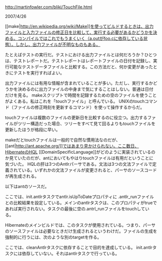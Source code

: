 http://martinfowler.com/bliki/TouchFile.html

2007/4/26

[[make|http://en.wikipedia.org/wiki/Make]]を使ってビルドするときは、出力ファイルと入力ファイルの修正日を比較して、実行する必要があるかどうかを決める。コンパイルではこれでもうまくいく（a.outがfoo.cに依存している状態）。しかし、出力ファイルが不明なものもある。

たとえばテストの実行だ。テストにおける出力ファイルとは何だろうか？ひとつは、テストレポートだ。テストレポートはレポートファイルの日付を記録し、実行可能なテストデータファイルと比較する。この方法だと、何か変更があったときにテストを実行すればよい。

出力ファイルには有用な情報が含まれていることが多い。ただし、実行するかどうかを決めるのに出力ファイルの中身まで気にすることはしない。普通は日付だけを見る。 makeスクリプトで時間を記録するための空のファイルを使うことがよくある。私はこれを「touchファイル」と呼んでいる。 UNIXのtouchコマンド（ファイルの修正時刻を更新するコマンド）を使って操作するからだ。

touchファイルは複数のファイルの更新日を比較するのに役立つ。出力するファイルがツリー構造だった場合、ツリーをすべて見て回るよりもtouchファイルを更新したほうが格段に早い。

makeだとtouchファイルは一般的で自然な慣用法なのだが、[[ant|http://ant.apache.org/]]ではあまり見かけられない。ここ数日、HibernateのHQL [[DomainSpecificLanguage]]がどのように実装されているのか見ていたのだが、antにおいてもやはりtouchファイルは有用だということに気づいた。 HQLの肝は3つのAntlrパーサである。文法は3つの文法ファイルで定義されている。いずれかの文法ファイルが変更されると、パーサのソースコードが再生成される。

以下はantのソースだ。

 <target name="init.antlr" depends="init" description="Check ANTLR dependencies.">
  <uptodate property="antlr.isUpToDate" targetfile="${dir.out.antlr-package}/.antlr_run">
    <srcfiles dir="${dir.grammar}" includes="*.g"/>
  </uptodate>
 </target>

 <target name="antlr" depends="init.antlr" unless="antlr.isUpToDate" description="Generate ANTLR parsers.">
  <taskdef name="antlrtask" classname="org.apache.tools.ant.taskdefs.optional.ANTLR">
    <classpath>
      <fileset dir="${dir.lib}">
        <include name="ant-antlr-*.jar"/>
        <include name="antlr-*.jar"/>
      </fileset>
    </classpath>
  </taskdef>
  <mkdir dir="${dir.out.antlr-package}" />
  <antlrtask target="${dir.grammar}/hql.g" outputdirectory="${dir.out.antlr-package}" />
  <antlrtask target="${dir.grammar}/hql-sql.g" outputdirectory="${dir.out.antlr-package}" />
  <antlrtask target="${dir.grammar}/sql-gen.g" outputdirectory="${dir.out.antlr-package}" />
  <touch file="${dir.out.antlr-package}/.antlr_run"/>
 </target>

ここでは、init.antlrタスクでantlr.isUpToDateプロパティに .antlr_runファイルとの比較結果を設定している。メインのantlrタスクは、このプロパティがtrueであれば実行されない。タスクの最後に空の.antrl_runファイルをtouchしている。

Hibernateのメインビルドでは、このタスクが使用されている。つまり、パーサのソースファイルは必要なときだけ生成されるというわけだ。ファイルの生成を強制的に行うには、次のような別のtargetを作る。

 <target name="antlr.regen" depends="init,cleanantlr,antlr" description="Regenerate all ANTLR generated code." />
 
 <target name="cleanantlr" depends="init" description="Clean up the generated ANTLR parsers.">
  <delete dir="${dir.out.antlr-package}"/>
 </target>

ここでは、cleanAntlrタスクに依存することで目的を達成している。 init.antlrタスクには依存していない。それはantlrタスクで行っている。

